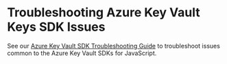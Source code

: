 # Troubleshooting Azure Key Vault Keys SDK Issues

See our [Azure Key Vault SDK Troubleshooting Guide](https://github.com/Azure/azure-sdk-for-js/blob/main/sdk/keyvault/TROUBLESHOOTING.md) to troubleshoot issues common to the Azure Key Vault SDKs for JavaScript.